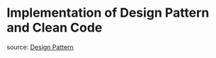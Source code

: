 # Implementation of Design Pattern and Clean Code

source: [Design Pattern](https://sourcemaking.com)